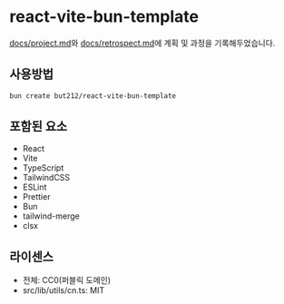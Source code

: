 # react-vite-bun-template

[docs/project.md](docs/project.md)와 [docs/retrospect.md](docs/retrospect.md)에 계획 및 과정을 기록해두었습니다.

## 사용방법

```bash
bun create but212/react-vite-bun-template
```

## 포함된 요소

- React
- Vite
- TypeScript
- TailwindCSS
- ESLint
- Prettier
- Bun
- tailwind-merge
- clsx

## 라이센스

- 전체: CC0(퍼블릭 도메인)
- src/lib/utils/cn.ts: MIT
